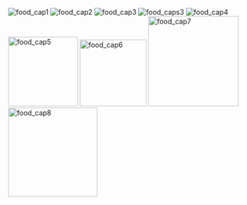 

![food_cap1](https://github.com/Marufa-Akhter/Food_Cap/assets/126139425/ca73ec9a-b23c-4ef3-9518-5880beed24ae)
![food_cap2](https://github.com/Marufa-Akhter/Food_Cap/assets/126139425/98f0cdcc-0f01-4455-879b-1368106f1767)
![food_cap3](https://github.com/Marufa-Akhter/Food_Cap/assets/126139425/f8615dc6-343d-42c9-b3c3-2e15c5e8af49)
![food_caps3](https://github.com/Marufa-Akhter/Food_Cap/assets/126139425/1d48714a-fc53-4cc0-96b9-164fff2d1a15)
![food_cap4](https://github.com/Marufa-Akhter/Food_Cap/assets/126139425/3eae982e-a9b1-4dc2-a117-fe41526beef4)
<img width="142" alt="food_cap5" src="https://github.com/Marufa-Akhter/Food_Cap/assets/126139425/a3cb87ff-b8df-4fc3-8e38-f17668db59f4">
<img width="136" alt="food_cap6" src="https://github.com/Marufa-Akhter/Food_Cap/assets/126139425/a20bbfa3-9539-4aaa-941e-ec28429e14a3">
<img width="184" alt="food_cap7" src="https://github.com/Marufa-Akhter/Food_Cap/assets/126139425/6c011541-45ca-4c34-9f48-53f5737b7212">
<img width="182" alt="food_cap8" src="https://github.com/Marufa-Akhter/Food_Cap/assets/126139425/6f5e22cd-a22f-4775-a8ff-c80b04a40269">

